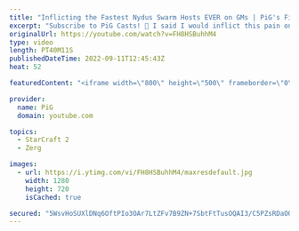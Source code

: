 ```yaml
---
title: "Inflicting the Fastest Nydus Swarm Hosts EVER on GMs | PiG's Filthy Adventures #15 -StarCraft 2"
excerpt: "Subscribe to PiG Casts! 🐷 I said I would inflict this pain onto others - and it worked better than I thought it would! Protoss especially have a lot of trouble dealing with my version of the Fastest Nydus Swarm Hosts build. If you want my notes they're in The Book of Filth 2.0: https://docs.google.com/document/d/1GbpZ-qjoUQ42ZwVsmk3cYgLZ1WYNcLc9l6KUo-Zuudk/edit?usp=sharing"
originalUrl: https://youtube.com/watch?v=FH8HSBuhhM4
type: video
length: PT40M11S
publishedDateTime: 2022-09-11T12:45:43Z
heat: 52

featuredContent: "<iframe width=\"800\" height=\"500\" frameborder=\"0\" src=\"https://www.youtube.com/embed/FH8HSBuhhM4\" allow=\"accelerometer; autoplay; encrypted-media; gyroscope; picture-in-picture\" allowfullscreen></iframe>"

provider:
  name: PiG
  domain: youtube.com

topics:
  - StarCraft 2
  - Zerg

images:
  - url: https://i.ytimg.com/vi/FH8HSBuhhM4/maxresdefault.jpg
    width: 1280
    height: 720
    isCached: true

secured: "5WsvHoSUXlDNq6OftPIo3OAr7LtZFv7B9ZN+7SbtFtTusOQAI3/C5PZsRDaOOE/x4KpzEYvRajtyHPVI00kmOjlPRGjEXe7MlFaSflLhmJWykX/8DheWQEIDnNkKSjQPn/Ef1umjvsDuFxnfXlSDj/U/6HASUHKeahRk4qH0WthwoclJK4RdncL9tbcmTF2GwvzKT1ZU3HCZks6ofVuaDJp9eCp11IjCCdQRAwHmuFKoTNIlwx7mBbuJ2mp8Z219hP8Bc2dmtAOj52ETqqqK6dmsU2K0mZxq/aKiGdF9TtWr4/wxEtwEC7y1kh0/mGJEOnLaAmrGqq0RPo/bW1/IdJpRwWT1aXi5TO7Fr6AhhM7IGSs7wd4dSGJ9mib2UzEBjW4WNSQGQ6pZigtx1L41EHHF8uqVbRq9s9xWG3myWSQ=;BWNRyWVoRM6cRePQL59YaQ=="
---
```


